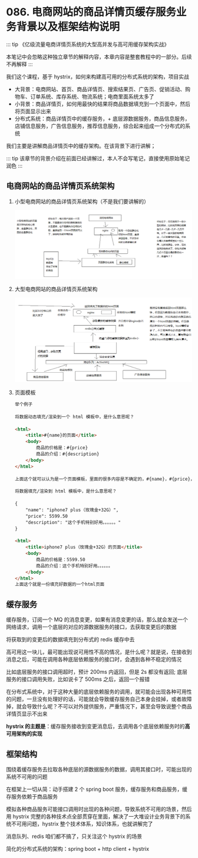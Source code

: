 # 086. 电商网站的商品详情页缓存服务业务背景以及框架结构说明

::: tip
《亿级流量电商详情页系统的大型高并发与高可用缓存架构实战》

本笔记中会忽略这种独立章节的解释内容，本章内容是整套教程中的一部分。后续不再解释
:::

我们这个课程，基于 hystrix，如何来构建高可用的分布式系统的架构，项目实战

- 大背景：电商网站、首页、商品详情页、搜索结果页、广告页、促销活动、购物车、订单系统、库存系统、物流系统；电商里面系统太多了
- 小背景：商品详情页，如何用最快的结果将商品数据填充到一个页面中，然后将页面显示出来
- 分布式系统：商品详情页中的缓存服务，+ 底层源数据服务，商品信息服务，店铺信息服务，广告信息服务，推荐信息服务，综合起来组成一个分布式的系统

我们主要是讲解商品详情页中的缓存架构。在该背景下进行讲解；

::: tip
该章节的背景介绍在前面已经讲解过，本人不会写笔记，直接使用原始笔记润色
:::

## 电商网站的商品详情页系统架构
1. 小型电商网站的商品详情页系统架构（不是我们要讲解的）

    ![](./assets/markdown-img-paste-20190530221029391.png)
2. 大型电商网站的商品详情页系统架构

    ![](./assets/markdown-img-paste-20190530221045495.png)
3. 页面模板

    ```html
    举个例子

    将数据动态填充/渲染到一个 html 模板中，是什么意思呢？

    <html>
    	<title>#{name}的页面</title>
    	<body>
    		商品的价格是：#{price}
    		商品的介绍：#{description}
    	</body>
    </html>

    上面这个就可以认为是一个页面模板，里面的很多内容是不确定的，#{name}，#{price}，#{description}，这都是一些模板脚本，不确定里面的值是什么？

    将数据填充/渲染到 html 模板中，是什么意思呢？

    {
    	"name": "iphone7 plus（玫瑰金+32G）",
    	"price": 5599.50
    	"description": "这个手机特别好用。。。。。。"
    }

    <html>
    	<title>iphone7 plus（玫瑰金+32G）的页面</title>
    	<body>
    		商品的价格是：5599.50
    		商品的介绍：这个手机特别好用。。。。。。
    	</body>
    </html>
    上面这个就是一份填充好数据的一个html页面
    ```

## 缓存服务
缓存服务，订阅一个 MQ 的消息变更，如果有消息变更的话，那么就会发送一个网络请求，调用一个底层的对应的源数据服务的接口，去获取变更后的数据

将获取到的变更后的数据填充到分布式的 redis 缓存中去

高可用这一块儿，最可能出现说可用性不高的情况，是什么呢？就是说，在接收到消息之后，可能在调用各种底层依赖服务的接口时，会遇到各种不稳定的情况

比如底层服务的接口调用超时，预计 200ms 内返回，但是 2s 都没有返回; 底层服务的接口调用失败，比如说卡了 500ms 之后，返回一个报错

在分布式系统中，对于这种大量的底层依赖服务的调用，就可能会出现各种可用性的问题，一旦没有处理好的话，可能就会导致缓存服务自己本身会挂掉，或者故障掉，就会导致什么呢？不可以对外提供服务，严重情况下，甚至会导致说整个商品详情页显示不出来

**hystrix 的主题是**：缓存服务接收到变更消息后，去调用各个底层依赖服务时的**高可用架构的实现**

## 框架结构
围绕着缓存服务去拉取各种底层的源数据服务的数据，调用其接口时，可能出现的系统不可用的问题

在框架上一切从简：动手搭建 2 个 spring boot 服务，缓存服务和商品服务，缓存服务依赖于商品服务

模拟各种商品服务可能接口调用时出现的各种问题，导致系统不可用的场景，然后用 hystrix 完整的各种技术点全部贯穿在里面，解决了一大堆设计业务背景下的系统不可用问题，hystrix 整个技术体系，知识体系，也就讲解完了

消息队列、redis 咱们都不搞了，只关注这个 hystrix 的场景

简化的分布式系统的架构：spring boot + http client + hystrix
